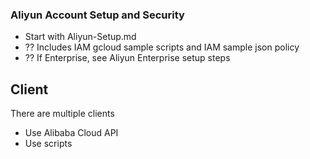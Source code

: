 ### Aliyun Account Setup and Security

- Start with Aliyun-Setup.md  
- ?? Includes IAM gcloud sample scripts and IAM sample json policy  
- ?? If Enterprise, see Aliyun Enterprise setup steps  

## Client

There are multiple clients
- Use Alibaba Cloud API
- Use scripts